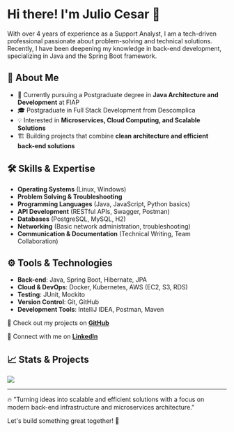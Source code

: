 # Hi there! I'm Julio Cesar 👋

With over 4 years of experience as a Support Analyst, I am a tech-driven professional passionate about problem-solving and technical solutions. Recently, I have been deepening my knowledge in back-end development, specializing in Java and the Spring Boot framework.

## 🚀 About Me
- 🌱 Currently pursuing a Postgraduate degree in **Java Architecture and Development** at FIAP
- 🎓 Postgraduate in Full Stack Development from Descomplica
- 💡 Interested in **Microservices, Cloud Computing, and Scalable Solutions**
- 🏗️ Building projects that combine **clean architecture and efficient back-end solutions**

## 🛠️ Skills & Expertise
- **Operating Systems** (Linux, Windows)
- **Problem Solving & Troubleshooting**
- **Programming Languages** (Java, JavaScript, Python basics)
- **API Development** (RESTful APIs, Swagger, Postman)
- **Databases** (PostgreSQL, MySQL, H2)
- **Networking** (Basic network administration, troubleshooting)
- **Communication & Documentation** (Technical Writing, Team Collaboration)

## ⚙️ Tools & Technologies
- **Back-end**: Java, Spring Boot, Hibernate, JPA
- **Cloud & DevOps**: Docker, Kubernetes, AWS (EC2, S3, RDS)
- **Testing**: JUnit, Mockito
- **Version Control**: Git, GitHub
- **Development Tools**: IntelliJ IDEA, Postman, Maven

📌 Check out my projects on **[GitHub](https://github.com/jcsalerno)**

💬 Connect with me on **[LinkedIn](https://www.linkedin.com/in/juliocesar-developer)**

## 📈 Stats & Projects

 <img src="https://github-readme-stats.vercel.app/api/top-langs/?username=jcsalerno&langs_count=5" />
<hr/>
 

🔥 "Turning ideas into scalable and efficient solutions with a focus on modern back-end infrastructure and microservices architecture."



Let's build something great together! 🚀


